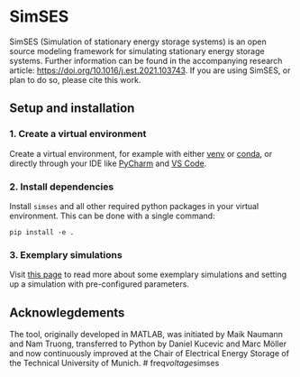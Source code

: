 # SimSES
SimSES (Simulation of stationary energy storage systems) is an open source modeling framework for simulating stationary energy storage systems.
Further information can be found in the accompanying research article: https://doi.org/10.1016/j.est.2021.103743. If you are using SimSES, or plan to do so, please cite this work.

## Setup and installation

### 1. Create a virtual environment
Create a virtual environment, for example with either
[venv](https://packaging.python.org/en/latest/guides/installing-using-pip-and-virtual-environments/#creating-a-virtual-environment) or [conda](https://docs.conda.io/projects/conda/en/latest/user-guide/tasks/manage-environments.html), or directly through your IDE like [PyCharm](https://www.jetbrains.com/help/pycharm/creating-virtual-environment.html#env-requirements) and [VS Code](https://code.visualstudio.com/docs/python/environments).

### 2. Install dependencies
Install `simses` and all other required python packages in your virtual environment. This can be done with a single command:
```
pip install -e .
```

### 3. Exemplary simulations
Visit [this page](simses/simulation/simulation_examples/readme.md) to read more about some exemplary simulations and setting up a simulation with pre-configured parameters.

## Acknowlegdements
The tool, originally developed in MATLAB, was initiated by Maik Naumann and Nam Truong, transferred to Python by Daniel Kucevic and Marc Möller and now continuously improved at the Chair of Electrical Energy Storage of the Technical University of Munich.
#   f r e q _ v o l t a g e _ s i m s e s  
 